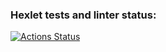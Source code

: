 ### Hexlet tests and linter status:
[![Actions Status](https://github.com/AlexPyPy/python-project-lvl1/workflows/hexlet-check/badge.svg)](https://github.com/AlexPyPy/python-project-lvl1/actions)
